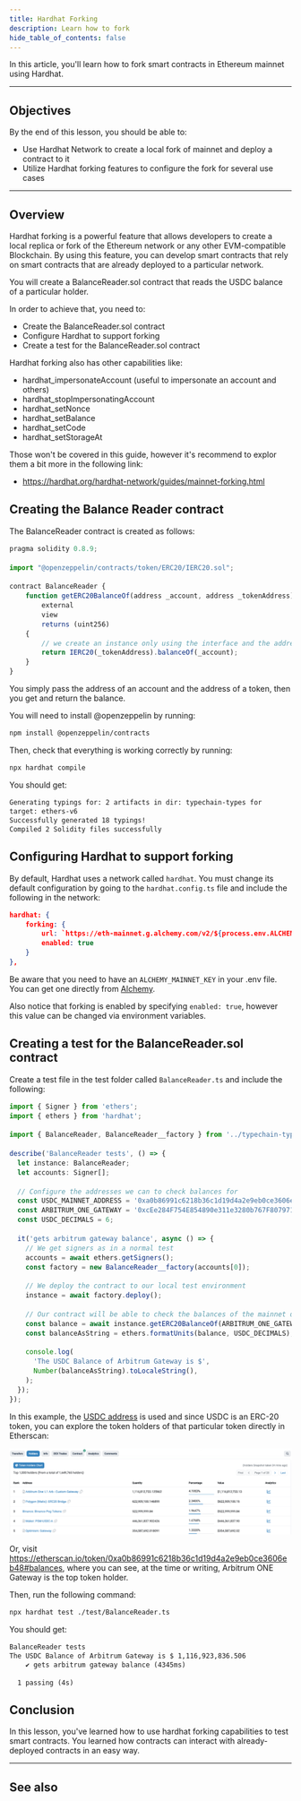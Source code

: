 ```yaml
---
title: Hardhat Forking
description: Learn how to fork
hide_table_of_contents: false
---
```


In this article, you'll learn how to fork smart contracts in Ethereum mainnet using Hardhat.

---

## Objectives

By the end of this lesson, you should be able to:

- Use Hardhat Network to create a local fork of mainnet and deploy a contract to it
- Utilize Hardhat forking features to configure the fork for several use cases

---

## Overview

Hardhat forking is a powerful feature that allows developers to create a local replica or fork of the Ethereum network or any other EVM-compatible Blockchain. By using this feature, you can develop smart contracts that rely on smart contracts that are already deployed to a particular network.

You will create a BalanceReader.sol contract that reads the USDC balance of a particular holder.

In order to achieve that, you need to:

- Create the BalanceReader.sol contract
- Configure Hardhat to support forking
- Create a test for the BalanceReader.sol contract

Hardhat forking also has other capabilities like:

- hardhat_impersonateAccount (useful to impersonate an account and others)
- hardhat_stopImpersonatingAccount
- hardhat_setNonce
- hardhat_setBalance
- hardhat_setCode
- hardhat_setStorageAt

Those won't be covered in this guide, however it's recommend to explor them a bit more in the following link:

- https://hardhat.org/hardhat-network/guides/mainnet-forking.html

## Creating the Balance Reader contract

The BalanceReader contract is created as follows:

```typescript
pragma solidity 0.8.9;

import "@openzeppelin/contracts/token/ERC20/IERC20.sol";

contract BalanceReader {
    function getERC20BalanceOf(address _account, address _tokenAddress)
        external
        view
        returns (uint256)
    {
        // we create an instance only using the interface and the address
        return IERC20(_tokenAddress).balanceOf(_account);
    }
}
```

You simply pass the address of an account and the address of a token, then you get and return the balance.

You will need to install @openzeppelin by running:

```bash
npm install @openzeppelin/contracts
```

Then, check that everything is working correctly by running:

```bash
npx hardhat compile
```

You should get:

```
Generating typings for: 2 artifacts in dir: typechain-types for target: ethers-v6
Successfully generated 18 typings!
Compiled 2 Solidity files successfully
```

## Configuring Hardhat to support forking

By default, Hardhat uses a network called `hardhat`. You must change its default configuration by going to the `hardhat.config.ts` file and include the following in the network:

```json
hardhat: {
    forking: {
        url: `https://eth-mainnet.g.alchemy.com/v2/${process.env.ALCHEMY_MAINNET_KEY ?? ""}`,
        enabled: true
    }
},
```

Be aware that you need to have an `ALCHEMY_MAINNET_KEY` in your .env file. You can get one directly from [Alchemy](https://www.alchemy.com/).

Also notice that forking is enabled by specifying `enabled: true`, however this value can be changed via environment variables.

## Creating a test for the BalanceReader.sol contract

Create a test file in the test folder called `BalanceReader.ts` and include the following:

```typescript
import { Signer } from 'ethers';
import { ethers } from 'hardhat';

import { BalanceReader, BalanceReader__factory } from '../typechain-types';

describe('BalanceReader tests', () => {
  let instance: BalanceReader;
  let accounts: Signer[];

  // Configure the addresses we can to check balances for
  const USDC_MAINNET_ADDRESS = '0xa0b86991c6218b36c1d19d4a2e9eb0ce3606eb48'; // https://etherscan.io/token/0xa0b86991c6218b36c1d19d4a2e9eb0ce3606eb48
  const ARBITRUM_ONE_GATEWAY = '0xcEe284F754E854890e311e3280b767F80797180d';
  const USDC_DECIMALS = 6;

  it('gets arbitrum gateway balance', async () => {
    // We get signers as in a normal test
    accounts = await ethers.getSigners();
    const factory = new BalanceReader__factory(accounts[0]);

    // We deploy the contract to our local test environment
    instance = await factory.deploy();

    // Our contract will be able to check the balances of the mainnet deployed contracts and address
    const balance = await instance.getERC20BalanceOf(ARBITRUM_ONE_GATEWAY, USDC_MAINNET_ADDRESS);
    const balanceAsString = ethers.formatUnits(balance, USDC_DECIMALS);

    console.log(
      'The USDC Balance of Arbitrum Gateway is $',
      Number(balanceAsString).toLocaleString(),
    );
  });
});
```

In this example, the [USDC address](https://etherscan.io/token/0xa0b86991c6218b36c1d19d4a2e9eb0ce3606eb48) is used and since USDC is an ERC-20 token, you can explore the token holders of that particular token directly in Etherscan:

![Hardhat forking](../../assets/images/hardhat-forking/hardhat-forking.png)

Or, visit https://etherscan.io/token/0xa0b86991c6218b36c1d19d4a2e9eb0ce3606eb48#balances, where you can see, at the time or writing, Arbitrum ONE Gateway is the top token holder.

Then, run the following command:

```bash
npx hardhat test ./test/BalanceReader.ts
```

You should get:

```
BalanceReader tests
The USDC Balance of Arbitrum Gateway is $ 1,116,923,836.506
    ✔ gets arbitrum gateway balance (4345ms)

  1 passing (4s)
```

## Conclusion

In this lesson, you've learned how to use hardhat forking capabilities to test smart contracts. You learned how contracts can interact with already-deployed contracts in an easy way.

---

## See also

[Solidity Docs]: https://docs.soliditylang.org/en/v0.8.17/
[Remix Project]: https://remix-project.org/
[Hardhat Deploy]: https://github.com/wighawag/hardhat-deploy
[Hardhat Forking]: https://hardhat.org/hardhat-network/docs/guides/forking-other-networks

